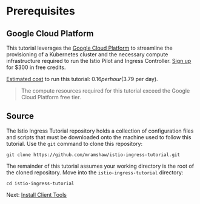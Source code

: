 # Prerequisites

## Google Cloud Platform

This tutorial leverages the [Google Cloud Platform](https://cloud.google.com/) to streamline the provisioning of a Kubernetes cluster and the necessary compute infrastructure required to run the Istio Pilot and Ingress Controller. [Sign up](https://cloud.google.com/free/) for $300 in free credits.

[Estimated cost](https://cloud.google.com/products/calculator/#id=e2729d5d-4a6d-4f7e-aebf-47e6e87ee5d5) to run this tutorial: $0.16 per hour ($3.79 per day).

> The compute resources required for this tutorial exceed the Google Cloud Platform free tier.

## Source

The Istio Ingress Tutorial repository holds a collection of configuration files and scripts that must be downloaded onto the machine used to follow this tutorial. Use the `git` command to clone this repository:

```
git clone https://github.com/mramshaw/istio-ingress-tutorial.git
```

The remainder of this tutorial assumes your working directory is the root of the cloned repository. Move into the `istio-ingress-tutorial` directory:

```
cd istio-ingress-tutorial
```

Next: [Install Client Tools](02-client-tools.md)
